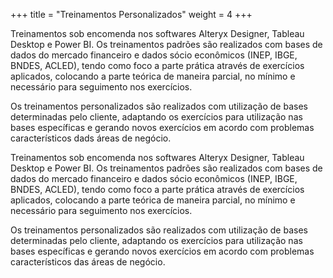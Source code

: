 +++
title = "Treinamentos Personalizados"
weight = 4
+++

Treinamentos sob encomenda nos softwares Alteryx Designer, Tableau Desktop e Power BI. Os treinamentos padrões são realizados com bases de dados do mercado financeiro e dados sócio econômicos (INEP, IBGE, BNDES, ACLED), tendo como foco a parte prática através de exercícios aplicados, colocando a parte teórica de maneira parcial, no mínimo e necessário para seguimento nos exercícios.

Os treinamentos personalizados são realizados com utilização de bases determinadas pelo cliente, adaptando os exercícios para utilização nas bases específicas e gerando novos exercícios em acordo com problemas característicos dads áreas de negócio.

<!--more-->

Treinamentos sob encomenda nos softwares Alteryx Designer, Tableau Desktop e Power BI. Os treinamentos padrões são realizados com bases de dados do mercado financeiro e dados sócio econômicos (INEP, IBGE, BNDES, ACLED), tendo como foco a parte prática através de exercícios aplicados, colocando a parte teórica de maneira parcial, no mínimo e necessário para seguimento nos exercícios.

Os treinamentos personalizados são realizados com utilização de bases determinadas pelo cliente, adaptando os exercícios para utilização nas bases específicas e gerando novos exercícios em acordo com problemas característicos das áreas de negócio.
